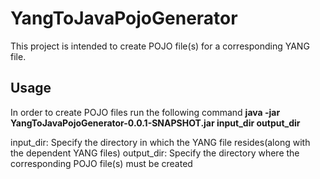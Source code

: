 # YangToJavaPojoGenerator

This project is intended to create POJO file(s) for a corresponding YANG file.

## Usage

In order to create POJO files run the following command
**java -jar YangToJavaPojoGenerator-0.0.1-SNAPSHOT.jar input_dir output_dir**

input_dir: Specify the directory in which the YANG file resides(along with the dependent YANG files)
output_dir: Specify the directory where the corresponding POJO file(s) must be created